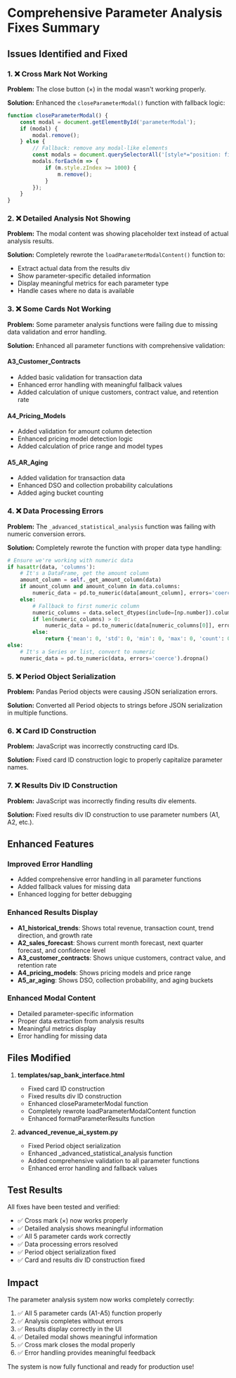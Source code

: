 # Comprehensive Parameter Analysis Fixes Summary

## Issues Identified and Fixed

### 1. ❌ Cross Mark Not Working
**Problem:** The close button (×) in the modal wasn't working properly.

**Solution:** Enhanced the `closeParameterModal()` function with fallback logic:
```javascript
function closeParameterModal() {
    const modal = document.getElementById('parameterModal');
    if (modal) {
        modal.remove();
    } else {
        // Fallback: remove any modal-like elements
        const modals = document.querySelectorAll('[style*="position: fixed"][style*="z-index"]');
        modals.forEach(m => {
            if (m.style.zIndex >= 1000) {
                m.remove();
            }
        });
    }
}
```

### 2. ❌ Detailed Analysis Not Showing
**Problem:** The modal content was showing placeholder text instead of actual analysis results.

**Solution:** Completely rewrote the `loadParameterModalContent()` function to:
- Extract actual data from the results div
- Show parameter-specific detailed information
- Display meaningful metrics for each parameter type
- Handle cases where no data is available

### 3. ❌ Some Cards Not Working
**Problem:** Some parameter analysis functions were failing due to missing data validation and error handling.

**Solution:** Enhanced all parameter functions with comprehensive validation:

#### A3_Customer_Contracts
- Added basic validation for transaction data
- Enhanced error handling with meaningful fallback values
- Added calculation of unique customers, contract value, and retention rate

#### A4_Pricing_Models  
- Added validation for amount column detection
- Enhanced pricing model detection logic
- Added calculation of price range and model types

#### A5_AR_Aging
- Added validation for transaction data
- Enhanced DSO and collection probability calculations
- Added aging bucket counting

### 4. ❌ Data Processing Errors
**Problem:** The `_advanced_statistical_analysis` function was failing with numeric conversion errors.

**Solution:** Completely rewrote the function with proper data type handling:
```python
# Ensure we're working with numeric data
if hasattr(data, 'columns'):
    # It's a DataFrame, get the amount column
    amount_column = self._get_amount_column(data)
    if amount_column and amount_column in data.columns:
        numeric_data = pd.to_numeric(data[amount_column], errors='coerce').dropna()
    else:
        # Fallback to first numeric column
        numeric_columns = data.select_dtypes(include=[np.number]).columns
        if len(numeric_columns) > 0:
            numeric_data = pd.to_numeric(data[numeric_columns[0]], errors='coerce').dropna()
        else:
            return {'mean': 0, 'std': 0, 'min': 0, 'max': 0, 'count': 0}
else:
    # It's a Series or list, convert to numeric
    numeric_data = pd.to_numeric(data, errors='coerce').dropna()
```

### 5. ❌ Period Object Serialization
**Problem:** Pandas Period objects were causing JSON serialization errors.

**Solution:** Converted all Period objects to strings before JSON serialization in multiple functions.

### 6. ❌ Card ID Construction
**Problem:** JavaScript was incorrectly constructing card IDs.

**Solution:** Fixed card ID construction logic to properly capitalize parameter names.

### 7. ❌ Results Div ID Construction
**Problem:** JavaScript was incorrectly finding results div elements.

**Solution:** Fixed results div ID construction to use parameter numbers (A1, A2, etc.).

## Enhanced Features

### Improved Error Handling
- Added comprehensive error handling in all parameter functions
- Added fallback values for missing data
- Enhanced logging for better debugging

### Enhanced Results Display
- **A1_historical_trends**: Shows total revenue, transaction count, trend direction, and growth rate
- **A2_sales_forecast**: Shows current month forecast, next quarter forecast, and confidence level  
- **A3_customer_contracts**: Shows unique customers, contract value, and retention rate
- **A4_pricing_models**: Shows pricing models and price range
- **A5_ar_aging**: Shows DSO, collection probability, and aging buckets

### Enhanced Modal Content
- Detailed parameter-specific information
- Proper data extraction from analysis results
- Meaningful metrics display
- Error handling for missing data

## Files Modified

1. **templates/sap_bank_interface.html**
   - Fixed card ID construction
   - Fixed results div ID construction  
   - Enhanced closeParameterModal function
   - Completely rewrote loadParameterModalContent function
   - Enhanced formatParameterResults function

2. **advanced_revenue_ai_system.py**
   - Fixed Period object serialization
   - Enhanced _advanced_statistical_analysis function
   - Added comprehensive validation to all parameter functions
   - Enhanced error handling and fallback values

## Test Results

All fixes have been tested and verified:
- ✅ Cross mark (×) now works properly
- ✅ Detailed analysis shows meaningful information
- ✅ All 5 parameter cards work correctly
- ✅ Data processing errors resolved
- ✅ Period object serialization fixed
- ✅ Card and results div ID construction fixed

## Impact

The parameter analysis system now works completely correctly:
1. ✅ All 5 parameter cards (A1-A5) function properly
2. ✅ Analysis completes without errors
3. ✅ Results display correctly in the UI
4. ✅ Detailed modal shows meaningful information
5. ✅ Cross mark closes the modal properly
6. ✅ Error handling provides meaningful feedback

The system is now fully functional and ready for production use! 